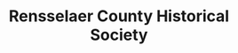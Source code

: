 ---
layout: repo
title: "Rensselaer County Historical Society"
id: 22790
permalink: repos/22790/
---